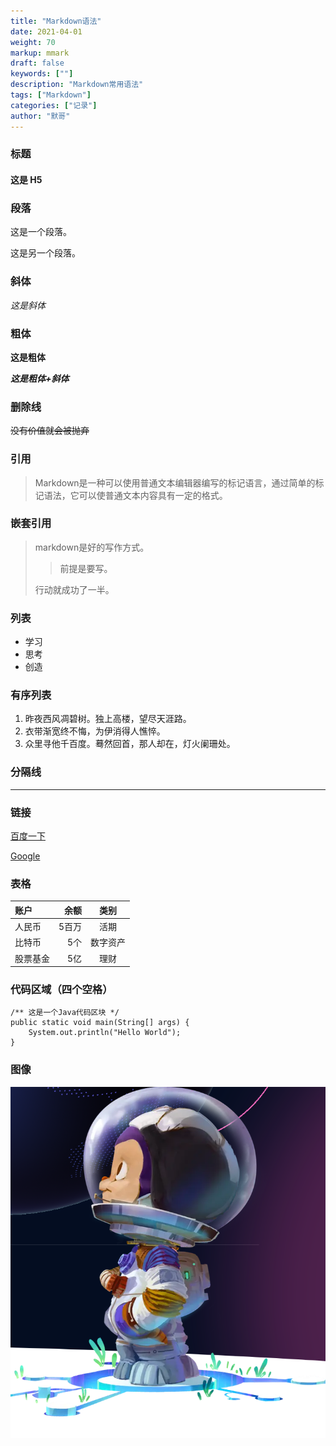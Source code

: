 ```yaml
---  
title: "Markdown语法"  
date: 2021-04-01
weight: 70  
markup: mmark  
draft: false  
keywords: [""]  
description: "Markdown常用语法"  
tags: ["Markdown"]  
categories: ["记录"]  
author: "默哥"  
---  
```


### 标题
#### 这是 H5 ####

### 段落
这是一个段落。

这是另一个段落。

### 斜体
*这是斜体*

### 粗体
**这是粗体**

***这是粗体+斜体***

### 删除线
~~没有价值就会被抛弃~~

### 引用
> Markdown是一种可以使用普通文本编辑器编写的标记语言，通过简单的标记语法，它可以使普通文本内容具有一定的格式。


### 嵌套引用
> markdown是好的写作方式。
>
> > 前提是要写。
>
> 行动就成功了一半。


### 列表
* 学习
* 思考
* 创造
### 有序列表
1. 昨夜西风凋碧树。独上高楼，望尽天涯路。
2. 衣带渐宽终不悔，为伊消得人憔悴。
3. 众里寻他千百度。蓦然回首，那人却在，灯火阑珊处。


### 分隔线

---------------------------------------

### 链接
[百度一下](http://www.baidu.com/)

[Google](http://www.google.com/ "google")

### 表格
| 账户     | 余额 | 类别   |
| :------- | ----: | :---: |
| 人民币    | 5百万  |  活期    |
| 比特币    | 5个   |  数字资产 |
| 股票基金  | 5亿  |  理财     |

### 代码区域（四个空格）
    /** 这是一个Java代码区块 */
    public static void main(String[] args) {
        System.out.println("Hello World");
    }

### 图像
![星辰大海](./star.png "征途是星辰大海")
